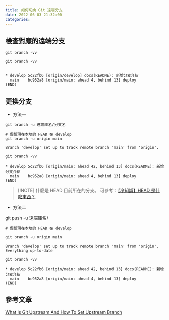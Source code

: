 ```yaml
---
title: 如何切換 Git 遠端分支
date: 2022-06-03 21:32:00
categories:
---
```


## 檢查對應的遠端分支  

`git branch -vv`

```shell
git branch -vv


* develop 5c22fb6 [origin/develop] docs(README): 新增分支介紹
  main    bc952a8 [origin/main: ahead 4, behind 13] deploy
(END)
```


## 更換分支 

- 方法一

`git branch -u 遠端庫名/分支名`

```shell
# 假設現在本地的 HEAD 在 develop
git branch -u origin main

Branch 'develop' set up to track remote branch 'main' from 'origin'.

git branch -vv 

* develop 5c22fb6 [origin/main: ahead 42, behind 13] docs(README): 新增分支介紹
  main    bc952a8 [origin/main: ahead 4, behind 13] deploy
(END)
```


> [!NOTE] 什麼是 HEAD
> 目前所在的分支。 
> 可參考：[【冷知識】HEAD 是什麼東西？](https://gitbook.tw/chapters/using-git/what-is-head)

- 方法二

git push -u 遠端庫名/

```shell
# 假設現在本地的 HEAD 在 develop

git branch -u origin main

Branch 'develop' set up to track remote branch 'main' from 'origin'.
Everything up-to-date

git branch -vv 

* develop 5c22fb6 [origin/main: ahead 42, behind 13] docs(README): 新增分支介紹
  main    bc952a8 [origin/main: ahead 4, behind 13] deploy
(END)
```

## 參考文章

[What Is Git Upstream And How To Set Upstream Branch](https://phoenixnap.com/kb/git-set-upstream)